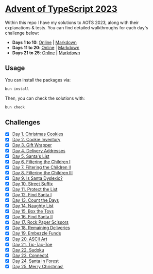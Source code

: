 # [Advent of TypeScript 2023](https://typehero.dev/aot-2023)

Within this repo I have my solutions to AOTS 2023, along with their explanations & tests. You can find detailed walkthroughs for each day's challenge below:

- **Days 1 to 10**: [Online](https://dev.to/erhant/advent-of-typescript-2023-part-i-1fh1) | [Markdown](./docs/01-10.md)
- **Days 11 to 20**: [Online](https://dev.to/erhant/advent-of-typescript-2023-part-ii-38ao) | [Markdown](./docs/11-20.md)
- **Days 21 to 25**: [Online](https://dev.to/erhant/advent-of-typescript-2023-part-iii-54l) | [Markdown](./docs/21-25.md)

## Usage

You can install the packages via:

```sh
bun install
```

Then, you can check the solutions with:

```sh
bun check
```

## Challenges

- [x] [Day 1. Christmas Cookies](https://typehero.dev/challenge/day-1)
- [x] [Day 2. Cookie Inventory](https://typehero.dev/challenge/day-2)
- [x] [Day 3. Gift Wrapper](https://typehero.dev/challenge/day-3)
- [x] [Day 4. Delivery Addresses](https://typehero.dev/challenge/day-4)
- [x] [Day 5. Santa's List](https://typehero.dev/challenge/day-5)
- [x] [Day 6. Filtering the Children I](https://typehero.dev/challenge/day-6)
- [x] [Day 7. Filtering the Children II](https://typehero.dev/challenge/day-7)
- [x] [Day 8. Filtering the Children III](https://typehero.dev/challenge/day-8)
- [x] [Day 9. Is Santa Dyslexic?](https://typehero.dev/challenge/day-9)
- [x] [Day 10. Street Suffix](https://typehero.dev/challenge/day-10)
- [x] [Day 11. Protect the List](https://typehero.dev/challenge/day-11)
- [x] [Day 12. Find Santa I](https://typehero.dev/challenge/day-12)
- [x] [Day 13. Count the Days](https://typehero.dev/challenge/day-13)
- [x] [Day 14. Naughty List](https://typehero.dev/challenge/day-14)
- [x] [Day 15. Box the Toys](https://typehero.dev/challenge/day-15)
- [x] [Day 16. Find Santa II](https://typehero.dev/challenge/day-16)
- [x] [Day 17. Rock Paper Scissors](https://typehero.dev/challenge/day-17)
- [x] [Day 18. Remaining Deliveries](https://typehero.dev/challenge/day-18)
- [x] [Day 19. Embezzle Funds](https://typehero.dev/challenge/day-19)
- [x] [Day 20. ASCII Art](https://typehero.dev/challenge/day-20)
- [x] [Day 21. Tic-Tac-Toe](https://typehero.dev/challenge/day-21)
- [x] [Day 22. Sudoku](https://typehero.dev/challenge/day-22)
- [x] [Day 23. Connect4](https://typehero.dev/challenge/day-23)
- [x] [Day 24. Santa in Forest](https://typehero.dev/challenge/day-24)
- [x] [Day 25. Merry Christmas!](https://typehero.dev/challenge/day-25)
